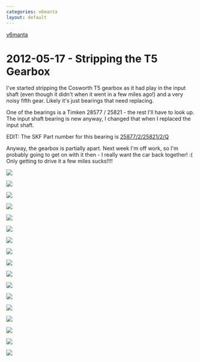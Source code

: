 ```yaml
---
categories: v6manta
layout: default
---
```


[v6manta](/v6manta)

# 2012-05-17 - Stripping the T5 Gearbox
I've started stripping the Cosworth T5 gearbox as it had play in the input shaft (even though it didn't when it went in a few miles ago!) and a very noisy fifth gear. Likely it's just bearings that need replacing.

One of the bearings is a Timken 28577 / 25821 - the rest I'll have to look up. The input shaft bearing is new anyway, I changed that when I replaced the input shaft.

EDIT: The SKF Part number for this bearing is <a href="https://www.bearingboys.co.uk/product.cgi?action=view&amp;id=82322">25877/2/25821/2/Q</a>

Anyway, the gearbox is partially apart. Next week I'm off work, so I'm probably going to get on with it then - I really want the car back together! :( Only getting to drive it a few miles sucks!!!!

![](/img/v6manta/2012/05/DSCF5083.jpg)

![](/img/v6manta/2012/05/DSCF5084.jpg)

![](/img/v6manta/2012/05/DSCF5085.jpg)

![](/img/v6manta/2012/05/DSCF5087.jpg)

![](/img/v6manta/2012/05/DSCF5088.jpg)

![](/img/v6manta/2012/05/DSCF5089.jpg)

![](/img/v6manta/2012/05/DSCF5090.jpg)

![](/img/v6manta/2012/05/DSCF5094.jpg)

![](/img/v6manta/2012/05/DSCF5096.jpg)

![](/img/v6manta/2012/05/DSCF5097.jpg)

![](/img/v6manta/2012/05/DSCF5098.jpg)

![](/img/v6manta/2012/05/DSCF5103.jpg)

![](/img/v6manta/2012/05/DSCF5104.jpg)

![](/img/v6manta/2012/05/DSCF5105.jpg)

![](/img/v6manta/2012/05/DSCF5107.jpg)

![](/img/v6manta/2012/05/DSCF5108.jpg)

![](/img/v6manta/2012/05/DSCF5109.jpg)
